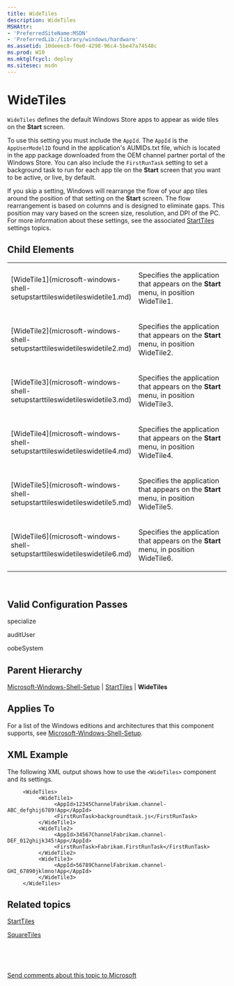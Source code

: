 ```yaml
---
title: WideTiles
description: WideTiles
MSHAttr:
- 'PreferredSiteName:MSDN'
- 'PreferredLib:/library/windows/hardware'
ms.assetid: 10deeec8-f0e0-4298-96c4-5be47a74548c
ms.prod: W10
ms.mktglfcycl: deploy
ms.sitesec: msdn
---
```


# WideTiles


`WideTiles` defines the default Windows Store apps to appear as wide tiles on the **Start** screen.

To use this setting you must include the `AppId`. The `AppId` is the `AppUserModelID` found in the application's AUMIDs.txt file, which is located in the app package downloaded from the OEM channel partner portal of the Windows Store. You can also include the `FirstRunTask` setting to set a background task to run for each app tile on the **Start** screen that you want to be active, or live, by default.

If you skip a setting, Windows will rearrange the flow of your app tiles around the position of that setting on the **Start** screen. The flow rearrangement is based on columns and is designed to eliminate gaps. This position may vary based on the screen size, resolution, and DPI of the PC. For more information about these settings, see the associated [StartTiles](microsoft-windows-shell-setupstarttiles.md) settings topics.

## Child Elements


<table>
<colgroup>
<col width="50%" />
<col width="50%" />
</colgroup>
<tbody>
<tr class="odd">
<td><p>[WideTile1](microsoft-windows-shell-setupstarttileswidetileswidetile1.md)</p></td>
<td><p>Specifies the application that appears on the <strong>Start</strong> menu, in position WideTile1.</p></td>
</tr>
<tr class="even">
<td><p>[WideTile2](microsoft-windows-shell-setupstarttileswidetileswidetile2.md)</p></td>
<td><p>Specifies the application that appears on the <strong>Start</strong> menu, in position WideTile2.</p></td>
</tr>
<tr class="odd">
<td><p>[WideTile3](microsoft-windows-shell-setupstarttileswidetileswidetile3.md)</p></td>
<td><p>Specifies the application that appears on the <strong>Start</strong> menu, in position WideTile3.</p></td>
</tr>
<tr class="even">
<td><p>[WideTile4](microsoft-windows-shell-setupstarttileswidetileswidetile4.md)</p></td>
<td><p>Specifies the application that appears on the <strong>Start</strong> menu, in position WideTile4.</p></td>
</tr>
<tr class="odd">
<td><p>[WideTile5](microsoft-windows-shell-setupstarttileswidetileswidetile5.md)</p></td>
<td><p>Specifies the application that appears on the <strong>Start</strong> menu, in position WideTile5.</p></td>
</tr>
<tr class="even">
<td><p>[WideTile6](microsoft-windows-shell-setupstarttileswidetileswidetile6.md)</p></td>
<td><p>Specifies the application that appears on the <strong>Start</strong> menu, in position WideTile6.</p></td>
</tr>
</tbody>
</table>

 

## Valid Configuration Passes


specialize

auditUser

oobeSystem

## Parent Hierarchy


[Microsoft-Windows-Shell-Setup](microsoft-windows-shell-setup-win7-microsoft-windows-shell-setup.md) | [StartTiles](microsoft-windows-shell-setupstarttiles.md) | **WideTiles**

## Applies To


For a list of the Windows editions and architectures that this component supports, see [Microsoft-Windows-Shell-Setup](microsoft-windows-shell-setup-win7-microsoft-windows-shell-setup.md).

## XML Example


The following XML output shows how to use the `<WideTiles>` component and its settings.

``` syntax
     <WideTiles>
          <WideTile1>
               <AppId>12345ChannelFabrikam.channel-ABC_defghij6789!App</AppId>
               <FirstRunTask>backgroundtask.js</FirstRunTask>
          </WideTile1>
          <WideTile2>
               <AppId>34567ChannelFabrikam.channel-DEF_012ghijk345!App</AppId>
               <FirstRunTask>Fabrikam.FirstRunTask</FirstRunTask>
          </WideTile2>
          <WideTile3>
               <AppId>56789ChannelFabrikam.channel-GHI_67890jklmno!App</AppId>
          </WideTile3>
     </WideTiles>
```

## Related topics


[StartTiles](microsoft-windows-shell-setupstarttiles.md)

[SquareTiles](microsoft-windows-shell-setupstarttilessquaretiles.md)

 

 

[Send comments about this topic to Microsoft](mailto:wsddocfb@microsoft.com?subject=Documentation%20feedback%20%5Bp_unattend\p_unattend%5D:%20WideTiles%20%20RELEASE:%20%2810/3/2016%29&body=%0A%0APRIVACY%20STATEMENT%0A%0AWe%20use%20your%20feedback%20to%20improve%20the%20documentation.%20We%20don't%20use%20your%20email%20address%20for%20any%20other%20purpose,%20and%20we'll%20remove%20your%20email%20address%20from%20our%20system%20after%20the%20issue%20that%20you're%20reporting%20is%20fixed.%20While%20we're%20working%20to%20fix%20this%20issue,%20we%20might%20send%20you%20an%20email%20message%20to%20ask%20for%20more%20info.%20Later,%20we%20might%20also%20send%20you%20an%20email%20message%20to%20let%20you%20know%20that%20we've%20addressed%20your%20feedback.%0A%0AFor%20more%20info%20about%20Microsoft's%20privacy%20policy,%20see%20http://privacy.microsoft.com/default.aspx. "Send comments about this topic to Microsoft")





